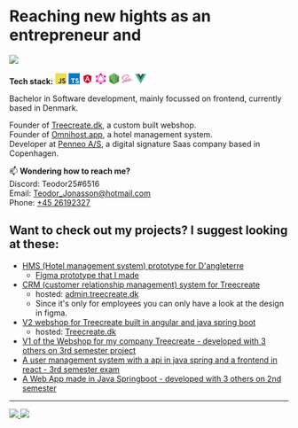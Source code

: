<h1> Reaching new hights as an entrepreneur and </h1>

<code><img src="https://images.prismic.io/superpupertest/b0b09cc5-b0ec-44d0-81e0-a7fc7196bde7_fullstack.webp?q=50&auto=format&w=983&h=534" style="height: 350px"></code>

**Tech stack:** <code><img height="20" alt="javascript" src="https://raw.githubusercontent.com/github/explore/80688e429a7d4ef2fca1e82350fe8e3517d3494d/topics/javascript/javascript.png"></code>
<code><img height="20" alt="typescript" src="https://raw.githubusercontent.com/github/explore/80688e429a7d4ef2fca1e82350fe8e3517d3494d/topics/typescript/typescript.png"></code>
<code><img height="20" alt="angular" src="https://raw.githubusercontent.com/github/explore/80688e429a7d4ef2fca1e82350fe8e3517d3494d/topics/angular/angular.png"></code>
<code><img height="20" alt="graphql" src="https://raw.githubusercontent.com/github/explore/5c058a388828bb5fde0bcafd4bc867b5bb3f26f3/topics/graphql/graphql.png"></code>
<code><img height="20" alt="nodejs" src="https://raw.githubusercontent.com/github/explore/80688e429a7d4ef2fca1e82350fe8e3517d3494d/topics/nodejs/nodejs.png"></code> 
<code><img height="20" alt="html" src="https://raw.githubusercontent.com/github/explore/80688e429a7d4ef2fca1e82350fe8e3517d3494d/topics/sass/sass.png"></code> 
<code><img height="20" alt="html" src="https://raw.githubusercontent.com/github/explore/80688e429a7d4ef2fca1e82350fe8e3517d3494d/topics/vue/vue.png"></code> 

Bachelor in Software development, mainly focussed on frontend, currently based in Denmark.

Founder of [Treecreate.dk](https://treecreate.dk), a custom built webshop.<br>
Founder of [Omnihost.app](https://dev.omnihost.app), a hotel management system.<br>
Developer at [Penneo A/S](https://penneo.com/), a digital signature Saas company based in Copenhagen.<br>

📫 **Wondering how to reach me?**<br>
Discord: Teodor25#6516<br>
Email: [Teodor_Jonasson@hotmail.com](mailto:teodor_jonasson@hotmail.com)<br>
Phone: [+45 26192327](tel:+4526192327)<br>

## Want to check out my projects? I suggest looking at these:
- [HMS (Hotel management system) prototype for D'angleterre](https://github.com/Frederik-Vagner/hems)
  - [Figma prototype that I made](https://www.figma.com/file/ORG7b1bjvNsPuL521Ew0Dp/HEMS-V1?node-id=66%3A3892&t=dhsnall36PZyWfEX-0)
- [CRM (customer relationship management) system for Treecreate](https://www.figma.com/file/79qPS3XvFUD7SE7LDthpz9/tc-admin-page?node-id=0%3A1)
  - hosted: [admin.treecreate.dk](https://admin.treecreate.dk/login)
  - Since it's only for employees you can only have a look at the design in figma. 
- [V2 webshop for Treecreate built in angular and java spring boot](https://github.com/treecreate/webstore)
  - hosted: [Treecreate.dk](https://treecreate.dk)
- [V1 of the Webshop for my company Treecreate - developed with 3 others on 3rd semester project](https://github.com/Kwandes/treecreate)
- [A user management system with a api in java spring and a frontend in react - 3rd semester exam](https://github.com/Teodor25/3rd_semester_24h_exam)
- [A Web App made in Java Springboot - developed with 3 others on 2nd semester](https://github.com/Kwandes/motorhome)

----

<div style="width: 100%; vertical-alignment: top;">
  <a href="https://github.com/anuraghazra/github-readme-stats">
  <img style="width: 58%;" src="https://github-readme-stats.vercel.app/api?username=Teodor25&show_icons=true&theme=radical&include_all_commits=true&count_private=true&hide_border=true&custom_title=My%20github%20stats" />
  </a>
  <a href="https://github.com/anuraghazra/github-readme-stats">
    <img style="width: 40%;" src="https://github-readme-stats.vercel.app/api/top-langs/?username=Teodor25&layout=compact&theme=radical&langs_count=8&hide_border=true" />
  </a>
</div>
